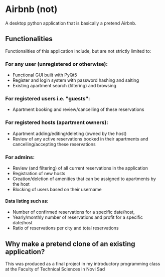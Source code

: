 # Airbnb (not)
A desktop python application that is basically a pretend Airbnb.

## Functionalities
Functionalities of this application include, but are not strictly limited to:

### For any user (unregistered or otherwise):
- Functional GUI built with PyQt5
- Register and login system with password hashing and salting
- Existing apartment search (filtering) and browsing

### For registered users i.e. "guests":
- Apartment booking and review/cancelling of these reservations

### For registered hosts (apartment owners):
- Apartment adding/editing/deleting (owned by the host)
- Review of any active reservations booked in their apartments and cancelling/accepting these reservations

### For admins:
- Review (and filtering) of all current reservations in the application
- Registration of new hosts
- Creation/deletion of amenities that can be assigned to apartments by the host
- Blocking of users based on their username
#### Data listing such as:
- Number of confirmed reservations for a specific date/host,
- Yearly/monthly number of reservations and profit for a specific date/host
- Ratio of reservations per city and total reservations

## Why make a pretend clone of an existing application?
This was produced as a final project in my introductory programming class at the Faculty of Technical Sciences in Novi Sad
